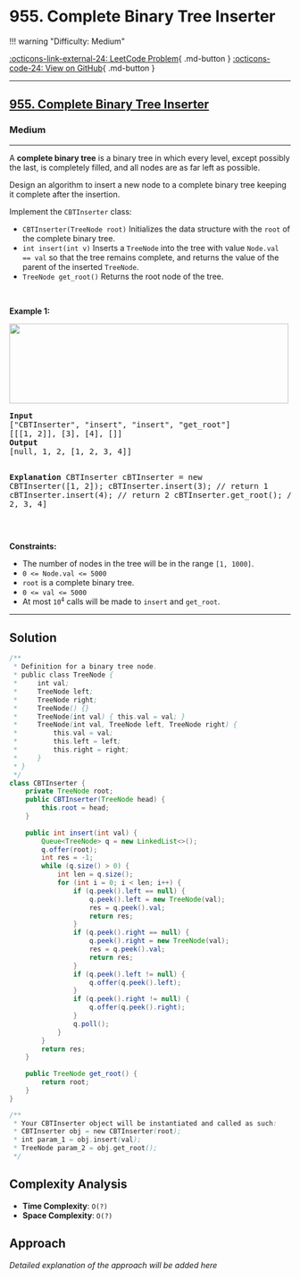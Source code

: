 # 955. Complete Binary Tree Inserter

!!! warning "Difficulty: Medium"

[:octicons-link-external-24: LeetCode Problem](https://leetcode.com/problems/complete-binary-tree-inserter/){ .md-button }
[:octicons-code-24: View on GitHub](https://github.com/RAJ8664/Leetcode/tree/master/0955-complete-binary-tree-inserter){ .md-button }

---

<h2><a href="https://leetcode.com/problems/complete-binary-tree-inserter">955. Complete Binary Tree Inserter</a></h2><h3>Medium</h3><hr><p>A <strong>complete binary tree</strong> is a binary tree in which every level, except possibly the last, is completely filled, and all nodes are as far left as possible.</p>

<p>Design an algorithm to insert a new node to a complete binary tree keeping it complete after the insertion.</p>

<p>Implement the <code>CBTInserter</code> class:</p>

<ul>
	<li><code>CBTInserter(TreeNode root)</code> Initializes the data structure with the <code>root</code> of the complete binary tree.</li>
	<li><code>int insert(int v)</code> Inserts a <code>TreeNode</code> into the tree with value <code>Node.val == val</code> so that the tree remains complete, and returns the value of the parent of the inserted <code>TreeNode</code>.</li>
	<li><code>TreeNode get_root()</code> Returns the root node of the tree.</li>
</ul>

<p>&nbsp;</p>
<p><strong class="example">Example 1:</strong></p>
<img alt="" src="https://assets.leetcode.com/uploads/2021/08/03/lc-treeinsert.jpg" style="width: 500px; height: 143px;" />
<pre>
<strong>Input</strong>
[&quot;CBTInserter&quot;, &quot;insert&quot;, &quot;insert&quot;, &quot;get_root&quot;]
[[[1, 2]], [3], [4], []]
<strong>Output</strong>
[null, 1, 2, [1, 2, 3, 4]]

<strong>Explanation</strong>
CBTInserter cBTInserter = new CBTInserter([1, 2]);
cBTInserter.insert(3);  // return 1
cBTInserter.insert(4);  // return 2
cBTInserter.get_root(); // return [1, 2, 3, 4]
</pre>

<p>&nbsp;</p>
<p><strong>Constraints:</strong></p>

<ul>
	<li>The number of nodes in the tree will be in the range <code>[1, 1000]</code>.</li>
	<li><code>0 &lt;= Node.val &lt;= 5000</code></li>
	<li><code>root</code> is a complete binary tree.</li>
	<li><code>0 &lt;= val &lt;= 5000</code></li>
	<li>At most <code>10<sup>4</sup></code> calls will be made to <code>insert</code> and <code>get_root</code>.</li>
</ul>


---

## Solution

```java
/**
 * Definition for a binary tree node.
 * public class TreeNode {
 *     int val;
 *     TreeNode left;
 *     TreeNode right;
 *     TreeNode() {}
 *     TreeNode(int val) { this.val = val; }
 *     TreeNode(int val, TreeNode left, TreeNode right) {
 *         this.val = val;
 *         this.left = left;
 *         this.right = right;
 *     }
 * }
 */
class CBTInserter {
    private TreeNode root;
    public CBTInserter(TreeNode head) {
        this.root = head;
    }
    
    public int insert(int val) {
        Queue<TreeNode> q = new LinkedList<>();
        q.offer(root);
        int res = -1;
        while (q.size() > 0) {
            int len = q.size();
            for (int i = 0; i < len; i++) {
                if (q.peek().left == null) {
                    q.peek().left = new TreeNode(val);
                    res = q.peek().val;
                    return res;
                }
                if (q.peek().right == null) {
                    q.peek().right = new TreeNode(val);
                    res = q.peek().val;
                    return res;
                }
                if (q.peek().left != null) {
                    q.offer(q.peek().left);
                }
                if (q.peek().right != null) {
                    q.offer(q.peek().right);
                }
                q.poll();
            }
        }
        return res;
    }
    
    public TreeNode get_root() {
        return root;   
    }
}

/**
 * Your CBTInserter object will be instantiated and called as such:
 * CBTInserter obj = new CBTInserter(root);
 * int param_1 = obj.insert(val);
 * TreeNode param_2 = obj.get_root();
 */
```

## Complexity Analysis

- **Time Complexity**: `O(?)`
- **Space Complexity**: `O(?)`

## Approach

*Detailed explanation of the approach will be added here*

